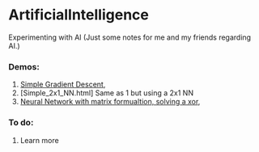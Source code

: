 # ArtificialIntelligence

Experimenting with AI (Just some notes for me and my friends regarding AI.)

### Demos:
1. [Simple Gradient Descent](http://htmlpreview.github.io/?https://github.com/aguaviva/ArtificialIntelligence/blob/master/SimpleGradientDescent.html), 
2. [Simple_2x1_NN.html] Same as 1 but using a 2x1 NN 
3. [Neural Network with matrix formualtion, solving a xor](http://htmlpreview.github.io/?https://github.com/aguaviva/ArtificialIntelligence/blob/master/NeuralNetworkBackPropWithMatrices.html), 

### To do:
1. Learn more

